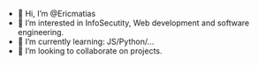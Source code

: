 - 👋 Hi, I’m @Ericmatias
- 👀 I’m interested in InfoSecutity, Web development and software engineering.
- 🌱 I’m currently learning: JS/Python/...
- 💞️ I’m looking to collaborate on projects.

<!---
Ericmatias/Ericmatias is a ✨ special ✨ repository because its `README.md` (this file) appears on your GitHub profile.
You can click the Preview link to take a look at your changes.
--->
